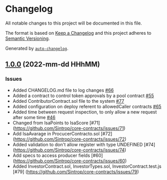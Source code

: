 # Changelog

All notable changes to this project will be documented in this file.

The format is based on [Keep a Changelog](https://keepachangelog.com/en/1.0.0/)
and this project adheres to [Semantic Versioning](https://semver.org/spec/v2.0.0.html).

Generated by [`auto-changelog`](https://github.com/CookPete/auto-changelog).

## [1.0.0]() (2022-mm-dd HHhMM)

### Issues

- Added CHANGELOG.md file to log changes [#66](https://github.com/Sintrop/core-contracts/issues/66)
- Added a contract to control token approvals by a pool contract [#55](https://github.com/Sintrop/core-contracts/issues/55)
- Added ContributorContract.sol file to the system [#77](https://github.com/Sintrop/core-contracts/issues/77)
- Added configuration on deploy referent to allowedCaller contracts [#65](https://github.com/Sintrop/core-contracts/issues/65)
- Added time between request inspection, to only allow a new request after some time [#46](https://github.com/Sintrop/core-contracts/issues/46)
- Changed from IsaPoints to IsaScore [#71] (https://github.com/Sintrop/core-contracts/issues/71)
- Add IsaAvarage in ProcucerContracto.sol [#72] (https://github.com/Sintrop/core-contracts/issues/72)
- Added validation to don't allow register with type UNDEFINED [#74] (https://github.com/Sintrop/core-contracts/issues/74)
- Add specs to access producer fields [#60] (https://github.com/Sintrop/core-contracts/issues/60)
- Added InvestorContract.sol, InvestorTypes.sol, InvestorContract.test.js [#79] (https://github.com/Sintrop/core-contracts/issues/79)